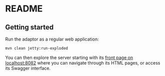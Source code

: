 # README

## Getting started

Run the adaptor as a regular web application:

    mvn clean jetty:run-exploded


You can then explore the server starting with its [front page on localhost:8082](http://localhost:8082/adaptor-testing/) where you can navigate through its HTML pages, or access its Swagger interface. 
